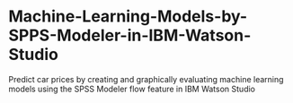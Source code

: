 # Machine-Learning-Models-by-SPPS-Modeler-in-IBM-Watson-Studio
Predict car prices by creating and graphically evaluating machine learning models using the SPSS Modeler flow feature in IBM Watson Studio
